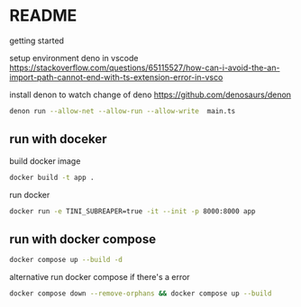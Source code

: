 # README

getting started

setup environment deno in vscode
<https://stackoverflow.com/questions/65115527/how-can-i-avoid-the-an-import-path-cannot-end-with-ts-extension-error-in-vsco>

install denon to watch change of deno
<https://github.com/denosaurs/denon>

```bash
denon run --allow-net --allow-run --allow-write  main.ts
```

## run with doceker

build docker image

```bash
docker build -t app .
```

run docker

```bash
docker run -e TINI_SUBREAPER=true -it --init -p 8000:8000 app
```

## run with docker compose

```bash
docker compose up --build -d
```

alternative run docker compose if there's a error

```bash
docker compose down --remove-orphans && docker compose up --build
```
